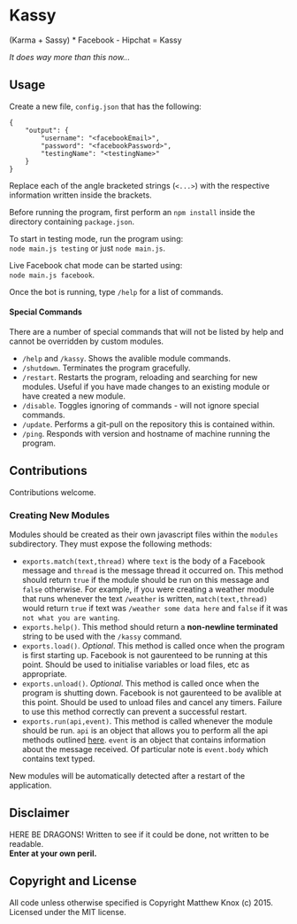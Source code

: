 # Kassy
(Karma + Sassy) * Facebook - Hipchat = Kassy

<i>It does way more than this now...</i>

## Usage
Create a new file, `config.json` that has the following:
```
{
    "output": {
        "username": "<facebookEmail>",
        "password": "<facebookPassword>",
        "testingName": "<testingName>"
    }
}
```
Replace each of the angle bracketed strings (`<...>`) with the respective information written inside the brackets.

Before running the program, first perform an `npm install` inside the directory containing `package.json`.

To start in testing mode, run the program using:<br>
`node main.js testing` or just `node main.js`.

Live Facebook chat mode can be started using:<br>
`node main.js facebook`.

Once the bot is running, type `/help` for a list of commands.

#### Special Commands
There are a number of special commands that will not be listed by help and cannot be overridden by custom modules.
- `/help` and `/kassy`. Shows the avalible module commands.
- `/shutdown`. Terminates the program gracefully.
- `/restart`. Restarts the program, reloading and searching for new modules. Useful if you have made changes to an existing module or have created a new module.
- `/disable`. Toggles ignoring of commands - will not ignore special commands.
- `/update`. Performs a git-pull on the repository this is contained within.
- `/ping`. Responds with version and hostname of machine running the program.

## Contributions
Contributions welcome.

### Creating New Modules
Modules should be created as their own javascript files within the `modules` subdirectory. They must expose the following methods:
* `exports.match(text,thread)` where `text` is the body of a Facebook message and `thread` is the message thread it occurred on. This method should return `true` if the module should be run on this message and `false` otherwise. For example, if you were creating a weather module that runs whenever the text `/weather` is written, `match(text,thread)` would return `true` if text was `/weather some data here` and `false` if it was `not what you are wanting`.
* `exports.help()`. This method should return a <b>non-newline terminated</b> string to be used with the `/kassy` command.
* `exports.load()`. <i>Optional</i>. This method is called once when the program is first starting up. Facebook is not gaurenteed to be running at this point. Should be used to initialise variables or load files, etc as appropriate.
* `exports.unload()`. <i>Optional</i>. This method is called once when the program is shutting down. Facebook is not gaurenteed to be avalible at this point. Should be used to unload files and cancel any timers. Failure to use this method correctly can prevent a successful restart.
* `exports.run(api,event)`. This method is called whenever the module should be run. `api` is an object that allows you to perform all the api methods outlined [here](https://github.com/Schmavery/facebook-chat-api). `event` is an object that contains information about the message received. Of particular note is `event.body` which contains text typed.

New modules will be automatically detected after a restart of the application.

## Disclaimer
HERE BE DRAGONS!
Written to see if it could be done, not written to be readable.<br><b>Enter at your own peril.</b>

## Copyright and License
All code unless otherwise specified is Copyright Matthew Knox (c) 2015.
Licensed under the MIT license.
